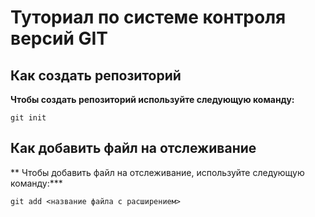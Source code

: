 # Туториал по системе контроля версий GIT

## Как  создать репозиторий

**Чтобы создать репозиторий используйте следующую команду:**

```
git init
```

## Как добавить файл на отслеживание

** Чтобы добавить файл на отслеживание, используйте следующую команду:***

```
git add <название файла с расширением>
```